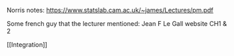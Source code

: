 Norris notes: https://www.statslab.cam.ac.uk/~james/Lectures/pm.pdf

Some french guy that the lecturer mentioned:
Jean F Le Gall website CH1 & 2

[[Integration]]

